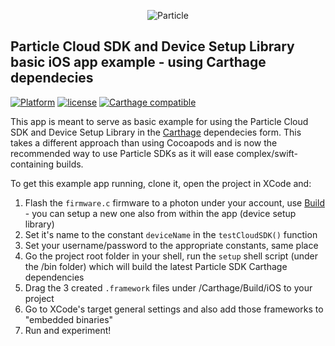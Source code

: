 <p align="center" >
<img src="http://oi60.tinypic.com/116jd51.jpg" alt="Particle" title="Particle">
</p>

## Particle Cloud SDK and Device Setup Library basic iOS app example - using Carthage dependecies

[![Platform](https://img.shields.io/badge/platform-iOS-10a4fa.svg)]() [![license](https://img.shields.io/hexpm/l/plug.svg)]() [![Carthage compatible](https://img.shields.io/badge/Carthage-compatible-4BC51D.svg?style=flat)](https://github.com/Carthage/Carthage)

This app is meant to serve as basic example for using the Particle Cloud SDK and Device Setup Library in the [Carthage](https://www.github.com/carthage/carthage) dependecies form. This takes a different approach than using Cocoapods and is now the recommended way to use Particle SDKs as it will ease complex/swift-containing builds.

To get this example app running, clone it, open the project in XCode and:

1. Flash the `firmware.c` firmware to a photon under your account, use [Build](https://build.particle.io) - you can setup a new one also from within the app (device setup library)
2. Set it's name to the constant `deviceName` in the  `testCloudSDK()` function
3. Set your username/password to the appropriate constants, same place
4. Go the project root folder in your shell, run the `setup` shell script (under the /bin folder) which will build the latest Particle SDK Carthage dependencies
5. Drag the 3 created `.framework` files under /Carthage/Build/iOS to your project
6. Go to XCode's target general settings and also add those frameworks to "embedded binaries"
7. Run and experiment! 

